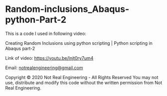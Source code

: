 # Random-inclusions_Abaqus-python-Part-2

This is a code I used in following video:

Creating Random Inclusions using python scripting | Python scripting in Abaqus part-2

Link of video: https://youtu.be/lnjt0ry7um4

Email: notrealengineering@gmail.com

Copyright © 2020 Not Real Engineering - All Rights Reserved You may not use, distribute and modify this code without the written permission from Not Real Engineering.
